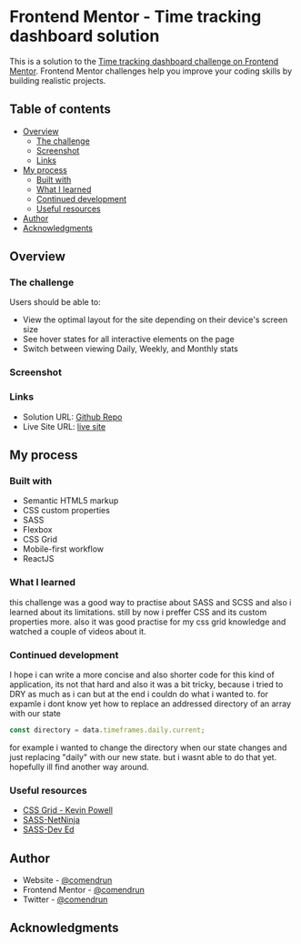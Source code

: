# Frontend Mentor - Time tracking dashboard solution

This is a solution to the [Time tracking dashboard challenge on Frontend Mentor](https://www.frontendmentor.io/challenges/time-tracking-dashboard-UIQ7167Jw). Frontend Mentor challenges help you improve your coding skills by building realistic projects.

## Table of contents

- [Overview](#overview)
  - [The challenge](#the-challenge)
  - [Screenshot](#screenshot)
  - [Links](#links)
- [My process](#my-process)
  - [Built with](#built-with)
  - [What I learned](#what-i-learned)
  - [Continued development](#continued-development)
  - [Useful resources](#useful-resources)
- [Author](#author)
- [Acknowledgments](#acknowledgments)

## Overview

### The challenge

Users should be able to:

- View the optimal layout for the site depending on their device's screen size
- See hover states for all interactive elements on the page
- Switch between viewing Daily, Weekly, and Monthly stats

### Screenshot

### Links

- Solution URL: [Github Repo](https://github.com/comendrun/Time-Tracking-Dashboard)
- Live Site URL: [live site](https://comendrun.github.io/Time-Tracking-Dashboard/)

## My process

### Built with

- Semantic HTML5 markup
- CSS custom properties
- SASS
- Flexbox
- CSS Grid
- Mobile-first workflow
- ReactJS

### What I learned

this challenge was a good way to practise about SASS and SCSS and also i learned about its limitations. still by now i preffer CSS and its custom properties more.
also it was good practise for my css grid knowledge and watched a couple of videos about it.

### Continued development

I hope i can write a more concise and also shorter code for this kind of application, its not that hard and also it was a bit tricky, because i tried to DRY as much as i can but at the end i couldn do what i wanted to. for expamle i dont know yet how to replace an addressed directory of an array with our state

```js
const directory = data.timeframes.daily.current;
```

for example i wanted to change the directory when our state changes and just replacing "daily" with our new state. but i wasnt able to do that yet. hopefully ill find another way around.

### Useful resources

- [CSS Grid - Kevin Powell](https://www.youtube.com/watch?v=rg7Fvvl3taU&t=539s)
- [SASS-NetNinja](https://www.youtube.com/watch?v=_kqN4hl9bGc&list=PL4cUxeGkcC9jxJX7vojNVK-o8ubDZEcNb)
- [SASS-Dev Ed](https://www.youtube.com/watch?v=Zz6eOVaaelI)

## Author

- Website - [@comendrun](https://github.com/comendrun)
- Frontend Mentor - [@comendrun](https://www.frontendmentor.io/profile/comendrun)
- Twitter - [@comendrun](https://twitter.com/comendrun)

## Acknowledgments
